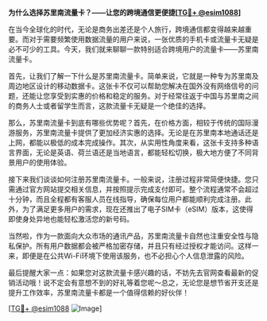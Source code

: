 **为什么选择苏里南流量卡？——让您的跨境通信更便捷[[TG💪+ @esim1088](https://t.me/s/esim1088)]**

在当今全球化的时代，无论是商务出差还是个人旅行，跨境通信都变得越来越重要。而对于需要频繁使用数据流量的用户来说，一张优质的手机卡或流量卡无疑是必不可少的工具。今天，我们就来聊聊一款特别适合跨境用户的流量卡——苏里南流量卡。

首先，让我们了解一下什么是苏里南流量卡。简单来说，它就是一种专为苏里南及周边地区设计的移动数据卡。这张卡不仅可以帮助您解决在国外没有网络信号的问题，还能让您享受到实惠的价格和稳定的服务。对于经常往返于中国与苏里南之间的商务人士或者留学生而言，这款流量卡无疑是一个绝佳的选择。

那么，苏里南流量卡到底有哪些优势呢？首先，在价格方面，相较于传统的国际漫游服务，苏里南流量卡提供了更加经济实惠的选择。无论是在苏里南本地通话还是上网，都能以极低的成本完成操作。其次，从实用性角度来看，这张卡支持多种语言界面，无论是英语、荷兰语还是当地语言，都能轻松切换，极大地方便了不同背景用户的使用体验。

接下来我们谈谈如何注册苏里南流量卡。一般来说，注册过程非常简便快捷。您只需通过官方网站提交相关信息，并按照提示完成支付即可。整个流程通常不会超过十分钟，而且全程都有客服人员在线指导，确保每位用户都能顺利完成注册。此外，为了满足更多用户的需求，现在还推出了电子SIM卡（eSIM）版本，这使得即使身处异地也能轻松激活您的新号码。

当然啦，作为一款面向大众市场的通讯产品，苏里南流量卡自然也注重安全性与隐私保护。所有用户数据都会被严格加密存储，并且只有经过授权才能访问。这样一来，即便是在公共Wi-Fi环境下使用该服务，也不必担心个人信息泄露的风险。

最后提醒大家一点：如果您对这款流量卡感兴趣的话，不妨先去官网查看最新的促销活动哦！说不定会有意想不到的好礼等着您呢～总之，无论您是想节省开支还是提升工作效率，苏里南流量卡都是一个值得信赖的好伙伴！

[[TG💪+ @esim1088](https://t.me/s/esim1088) ![Image](https://i.postimg.cc/4NQfJmqS/Snipaste-2025-05-13-00-14-12.png)]